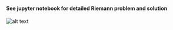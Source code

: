 #### See jupyter notebook for detailed Riemann problem and solution

![alt text](https://github.com/jakehanson/Hydrodynamics/blob/master/RIEMANN.variable_1.jpg)